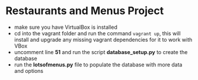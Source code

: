# Restaurants and Menus Project

* make sure you have VirtualBox is installed
* cd into the vagrant folder and run the command `vagrant up`, this will install and upgrade any missing vagrant dependencies for it to work with VBox
* uncomment line **51** and run the script **database_setup.py** to create the database
* run the **lotsofmenus.py** file to populate the database with more data and options
